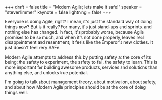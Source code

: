 +++
draft = false
title = "Modern Agile; lets make it safe!"
speaker = "stevenlimmer"
keynote = false
lightning = false
+++

Everyone is doing Agile, right? I mean, it's just the standard way of doing things now? But is it really? For many, it's just stand-ups and sprints, and nothing else has changed. In fact, it's probably worse, because Agile promises to be so much, and when it's not done properly, leaves real disappointment and resentment; it feels like the Emperor's new clothes. It just doesn't feel very SAFe.

Modern Agile attempts to address this by putting safety at the core of its being: the safety to experiment, the safety to fail, the safety to learn. This is more important for building awesome products, services and solutions than anything else, and unlocks true potential.

I'm going to talk about management theory, about motivation, about safety, and about how Modern Agile principles should be at the core of doing things well.